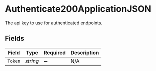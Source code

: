 # Authenticate200ApplicationJSON

The api key to use for authenticated endpoints.


## Fields

| Field              | Type               | Required           | Description        |
| ------------------ | ------------------ | ------------------ | ------------------ |
| `Token`            | *string*           | :heavy_minus_sign: | N/A                |